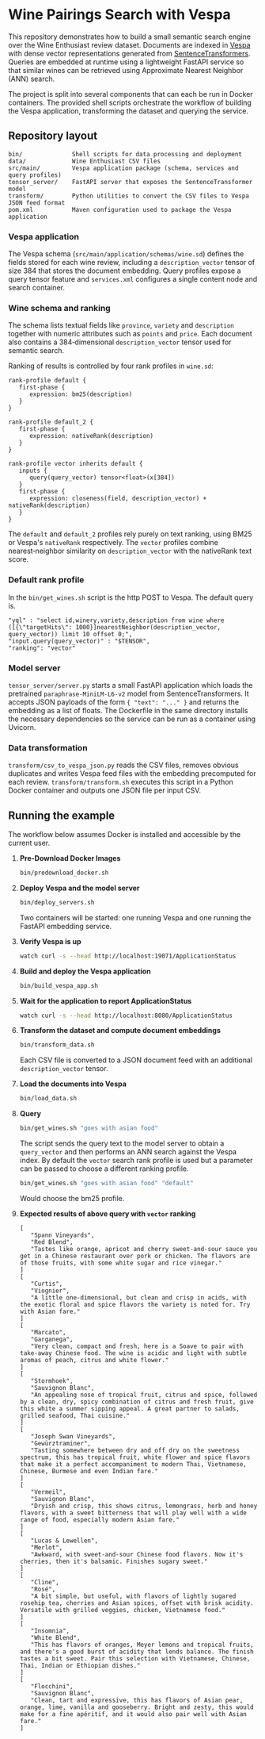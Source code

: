 # Wine Pairings Search with Vespa

This repository demonstrates how to build a small semantic search engine over the Wine Enthusiast review dataset. Documents are indexed in [Vespa](https://vespa.ai/) with dense vector representations generated from [SentenceTransformers](https://www.sbert.net/). Queries are embedded at runtime using a lightweight FastAPI service so that similar wines can be retrieved using Approximate Nearest Neighbor (ANN) search.

The project is split into several components that can each be run in Docker containers. The provided shell scripts orchestrate the workflow of building the Vespa application, transforming the dataset and querying the service.

## Repository layout

```
bin/              Shell scripts for data processing and deployment
data/             Wine Enthusiast CSV files
src/main/         Vespa application package (schema, services and query profiles)
tensor_server/    FastAPI server that exposes the SentenceTransformer model
transform/        Python utilities to convert the CSV files to Vespa JSON feed format
pom.xml           Maven configuration used to package the Vespa application
```

### Vespa application
The Vespa schema (`src/main/application/schemas/wine.sd`) defines the fields stored for each wine review, including a `description_vector` tensor of size 384 that stores the document embedding. Query profiles expose a query tensor feature and `services.xml` configures a single content node and search container.

### Wine schema and ranking
The schema lists textual fields like `province`, `variety` and `description` together with numeric attributes such as `points` and `price`. Each document also contains a 384‑dimensional `description_vector` tensor used for semantic search.

Ranking of results is controlled by four rank profiles in `wine.sd`:

```text
rank-profile default {
   first-phase {
      expression: bm25(description) 
   }
}

rank-profile default_2 {
   first-phase {
      expression: nativeRank(description) 
   }
}

rank-profile vector inherits default {
   inputs {
      query(query_vector) tensor<float>(x[384])
   }
   first-phase {
      expression: closeness(field, description_vector) + nativeRank(description)
   }
}
```

The `default` and `default_2` profiles rely purely on text ranking, using BM25 or
Vespa's `nativeRank` respectively. The `vector` profiles combine nearest‑neighbor
similarity on `description_vector` with the nativeRank text score.

### Default rank profile 
In the `bin/get_wines.sh` script is the http POST to Vespa.  The default query is.

```
"yql" : "select id,winery,variety,description from wine where ([{\"targetHits\": 1000}]nearestNeighbor(description_vector, query_vector)) limit 10 offset 0;", 
"input.query(query_vector)" : "$TENSOR", 
"ranking": "vector" 
```

### Model server
`tensor_server/server.py` starts a small FastAPI application which loads the pretrained `paraphrase-MiniLM-L6-v2` model from SentenceTransformers. It accepts JSON payloads of the form `{ "text": "..." }` and returns the embedding as a list of floats. The Dockerfile in the same directory installs the necessary dependencies so the service can be run as a container using Uvicorn.

### Data transformation
`transform/csv_to_vespa_json.py` reads the CSV files, removes obvious duplicates and writes Vespa feed files with the embedding precomputed for each review. `transform/transform.sh` executes this script in a Python Docker container and outputs one JSON file per input CSV.

## Running the example
The workflow below assumes Docker is installed and accessible by the current user.

1. **Pre-Download Docker Images**
   ```bash
   bin/predownload_docker.sh
   ```

2. **Deploy Vespa and the model server**
   ```bash
   bin/deploy_servers.sh
   ```
   Two containers will be started: one running Vespa and one running the FastAPI embedding service.

3. **Verify Vespa is up**
   ```bash
   watch curl -s --head http://localhost:19071/ApplicationStatus
   ```

4. **Build and deploy the Vespa application**
   ```bash
   bin/build_vespa_app.sh
   ```

5. **Wait for the application to report ApplicationStatus**
   ```bash
   watch curl -s --head http://localhost:8080/ApplicationStatus
   ```

6. **Transform the dataset and compute document embeddings**
   ```bash
   bin/transform_data.sh
   ```
   Each CSV file is converted to a JSON document feed with an additional `description_vector` tensor.

7. **Load the documents into Vespa**
   ```bash
   bin/load_data.sh
   ```

8. **Query**
   ```bash
   bin/get_wines.sh "goes with asian food"
   ```
   The script sends the query text to the model server to obtain a `query_vector` and then performs an ANN search against the Vespa index.  By default the `vector` search rank profile is used but a parameter can be passed to choose a different ranking profile. 
   
   ```bash
   bin/get_wines.sh "goes with asian food" "default"
   ```

   Would choose the bm25 profile.

9. **Expected results of above query with `vector` ranking**
   

   ```
   [
      "Spann Vineyards",
      "Red Blend",
      "Tastes like orange, apricot and cherry sweet-and-sour sauce you get in a Chinese restaurant over pork or chicken. The flavors are of those fruits, with some white sugar and rice vinegar."
   ]
   [
      "Curtis",
      "Viognier",
      "A little one-dimensional, but clean and crisp in acids, with the exotic floral and spice flavors the variety is noted for. Try with Asian fare."
   ]
   [
      "Marcato",
      "Garganega",
      "Very clean, compact and fresh, here is a Soave to pair with take-away Chinese food. The wine is acidic and light with subtle aromas of peach, citrus and white flower."
   ]
   [
      "Stormhoek",
      "Sauvignon Blanc",
      "An appealing nose of tropical fruit, citrus and spice, followed by a clean, dry, spicy combination of citrus and fresh fruit, give this white a summer sipping appeal. A great partner to salads, grilled seafood, Thai cuisine."
   ]
   [
      "Joseph Swan Vineyards",
      "Gewürztraminer",
      "Tasting somewhere between dry and off dry on the sweetness spectrum, this has tropical fruit, white flower and spice flavors that make it a perfect accompaniment to modern Thai, Vietnamese, Chinese, Burmese and even Indian fare."
   ]
   [
      "Vermeil",
      "Sauvignon Blanc",
      "Dryish and crisp, this shows citrus, lemongrass, herb and honey flavors, with a sweet bitterness that will play well with a wide range of food, especially modern Asian fare."
   ]
   [
      "Lucas & Lewellen",
      "Merlot",
      "Awkward, with sweet-and-sour Chinese food flavors. Now it's cherries, then it's balsamic. Finishes sugary sweet."
   ]
   [
      "Cline",
      "Rosé",
      "A bit simple, but useful, with flavors of lightly sugared rosehip tea, cherries and Asian spices, offset with brisk acidity. Versatile with grilled veggies, chicken, Vietnamese food."
   ]
   [
      "Insomnia",
      "White Blend",
      "This has flavors of oranges, Meyer lemons and tropical fruits, and there's a good burst of acidity that lends balance. The finish tastes a bit sweet. Pair this selection with Vietnamese, Chinese, Thai, Indian or Ethiopian dishes."
   ]
   [
      "Flocchini",
      "Sauvignon Blanc",
      "Clean, tart and expressive, this has flavors of Asian pear, orange, lime, vanilla and gooseberry. Bright and zesty, this would make for a fine apéritif, and it would also pair well with Asian fare."
   ]
   ```